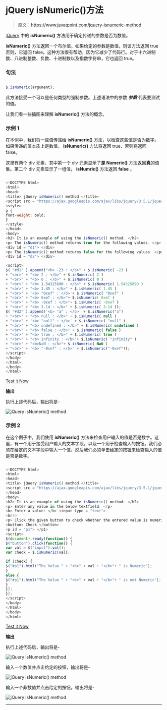 # jQuery isNumeric()方法

> 原文：<https://www.javatpoint.com/jquery-isnumeric-method>

[jQuery](https://www.javatpoint.com/jquery-tutorial) 中的 **isNumeric()** 方法用于确定传递的参数是否为数值。

**isNumeric()** 方法返回一个布尔值。如果给定的参数是数值，则该方法返回 true 否则，它返回 false。这种方法很有帮助，因为它减少了代码行。对于十六进制数、八进制整数、负数、十进制数以及指数字符串，它也返回 true。

### 句法

```js

$.isNumeric(argument);

```

此方法接受一个可以是任何类型的强制参数。上述语法中的参数 ***参数*** 代表要测试的值。

让我们看一些插图来理解 **isNumeric()** 方法的概念。

### 示例 1

在本例中，我们将一些值传递给 **isNumeric()** 方法，以检查这些值是否为数字。如果传递的值本质上是数值， **isNumeric()** 方法将返回 true，否则将返回 false。

这里有两个 div 元素，其中第一个 div 元素显示了**是 Numeric()** 方法返回**真**的值集。第二个 div 元素显示了一组值， **isNumric()** 方法返回 **false** 。

```js

<!DOCTYPE html>
<html>
<head>
<title> jQuery isNumeric() method </title>
<script src = "https://ajax.googleapis.com/ajax/libs/jquery/3.5.1/jquery.min.js"> </script>
<style>
p {
font-weight: bold;
}
</style>
</head>
<body>
<h2> It is an example of using the isNumeric() method. </h2>
<p> The isNumeric() method returns true for the following values. </p>
<div id = "d1"> </div>
<p> The isNumeric() method returns false for the following values. </p>
<div id = "d2"> </div>

<script>
$( "#d1" ).append("<b> -23 : </b>" + $.isNumeric( -23 )
+ "<br>" + "<b> 2 : </b>" + $.isNumeric( 2 )
+ "<br>" + "<b> 0 : </b>" + $.isNumeric( 0 )
+ "<br>" + "<b> 1.54325890 : </b>" + $.isNumeric( 1.54325890 )
+ "<br>" + "<b> 1.45 : </b>" + $.isNumeric( 1.45 )
+ "<br>" + '<b> "0xef" : </b>'+ $.isNumeric( "0xef" )
+ "<br>" + "<b> 0xef : </b>"+ $.isNumeric( 0xef )
+ "<br>" + "<b> -0xef : </b>"+ $.isNumeric( -0xef )
+ "<br>" + "<b> 3.14 : </b>" + $.isNumeric( 3.14 ));
$( "#d2" ).append('<b> "a" : </b>' + $.isNumeric("a")
+ "<br>" + "<b> null : </b>" + $.isNumeric( null )
+ "<br>" + '<b> "null" : </b>' + $.isNumeric( "null" )
+ "<br>" + "<b> undefined : </b>" + $.isNumeric( undefined )
+ "<br>" + "<b> false : </b>" + $.isNumeric( false )
+ "<br>" + "<b> true : </b>" + $.isNumeric( true )
+ "<br>" + "<b> infinity : </b>"+ $.isNumeric( "infinity" )
+ "<br>" + "<b>NaN : </b>"+ $.isNumeric( NaN )
+ "<br>" + '<b> "-0xef" : </b>' + $.isNumeric("-0xef"));
</script>
</body>
</html>
</body>
</html>

```

[Test it Now](https://www.javatpoint.com/oprweb/test.jsp?filename=jquery-isnumeric-method1)

**输出**

执行上述代码后，输出将是-

![jQuery isNumeric() method](img/f5531784309384bb9a7707f218960c4b.png)

### 示例 2

在这个例子中，我们使用 **isNumeric()** 方法来检查用户输入的值是否是数字。这里，有一个用于接受用户输入的文本字段，以及一个用于检查输入的按钮。我们必须在给定的文本字段中输入一个值，然后我们必须单击给定的按钮来检查输入的值是否是数字。

```js

<!DOCTYPE html>
<html>
<head>
<title> jQuery isNumeric() method </title>
<script src = "https://ajax.googleapis.com/ajax/libs/jquery/3.5.1/jquery.min.js"> </script>
</head>
<body>
<h2> It is an example of using the isNumeric() method. </h2>
<p> Enter any value in the below textfield. </p>
<b> Enter a value: </b> <input type = "text">
<br/>
<p> Click the given button to check whether the entered value is numeric or not. </p>
<button> Check </button>
<p id = "p1"> </p1>
<script>
$(document).ready(function() {
$("button").click(function() {
var val = $("input").val();
var check = $.isNumeric(val);

if (check) {
$("#p1").html("The Value " + "<b>" + val + "</b>"+ " is Numeric");
}
else {
$("#p1").html("The Value " + "<b>" + val + "</b>"+ " is not Numeric");
}
});
});
</script>
</body>
</html>
</body>
</html>

```

[Test it Now](https://www.javatpoint.com/oprweb/test.jsp?filename=jquery-isnumeric-method2)

**输出**

执行上述代码后，输出将是-

![jQuery isNumeric() method](img/ad595e22b4e5ce3f3467276f0f39012b.png)

输入一个数值并点击给定的按钮，输出将是-

![jQuery isNumeric() method](img/630e3650acb83fcf2ee46980ba54d158.png)

输入一个非数值并点击给定的按钮，输出将是-

![jQuery isNumeric() method](img/9c2f4de807af032b0c1d2522882e2e83.png)

* * *